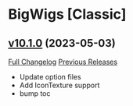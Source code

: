# BigWigs [Classic]

## [v10.1.0](https://github.com/BigWigsMods/BigWigs_Classic/tree/v10.1.0) (2023-05-03)
[Full Changelog](https://github.com/BigWigsMods/BigWigs_Classic/compare/v10.0.2...v10.1.0) [Previous Releases](https://github.com/BigWigsMods/BigWigs_Classic/releases)

- Update option files  
- Add IconTexture support  
- bump toc  
